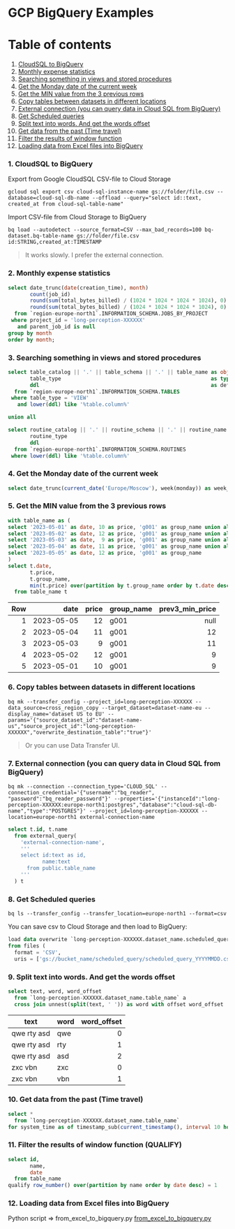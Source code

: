 # GCP BigQuery Examples

# Table of contents
1. [CloudSQL to BigQuery](#header_01)
2. [Monthly expense statistics](#header_02)
3. [Searching something in views and stored procedures](#header_03)
4. [Get the Monday date of the current week](#header_04)
5. [Get the MIN value from the 3 previous rows](#header_05)
6. [Copy tables between datasets in different locations](#header_06)
7. [External connection (you can query data in Cloud SQL from BigQuery)](#header_07)
8. [Get Scheduled queries](#header_08)
9. [Split text into words. And get the words offset](#header_09)
10. [Get data from the past (Time travel)](#header_10)
11. [Filter the results of window function](#header_11)
12. [Loading data from Excel files into BigQuery](#header_12)


### 1. CloudSQL to BigQuery <a name="header_01"/>
Export from Google CloudSQL CSV-file to Cloud Storage
```
gcloud sql export csv cloud-sql-instance-name gs://folder/file.csv --database=cloud-sql-db-name --offload --query="select id::text, created_at from cloud-sql-table-name"
```

Import CSV-file from Cloud Storage to BigQuery
```
bq load --autodetect --source_format=CSV --max_bad_records=100 bq-dataset.bq-table-name gs://folder/file.csv id:STRING,created_at:TIMESTAMP
```

> It works slowly. I prefer the external connection.

### 2. Monthly expense statistics <a name="header_02"/>
```sql
select date_trunc(date(creation_time), month)                                as month,
       count(job_id)                                                         as jobs,
       round(sum(total_bytes_billed) / (1024 * 1024 * 1024 * 1024), 0)       as billed_TB,
       round(sum(total_bytes_billed) / (1024 * 1024 * 1024 * 1024), 0) * 7.5 as sum_dollars
  from `region-europe-north1`.INFORMATION_SCHEMA.JOBS_BY_PROJECT 
 where project_id = 'long-perception-XXXXXX'
   and parent_job_id is null
group by month
order by month;
```

### 3. Searching something in views and stored procedures <a name="header_03"/>
```sql
select table_catalog || '.' || table_schema || '.' || table_name as object, 
       table_type                                                as type, 
       ddl                                                       as definition
  from `region-europe-north1`.INFORMATION_SCHEMA.TABLES
 where table_type = 'VIEW'
   and lower(ddl) like '%table.column%'

union all

select routine_catalog || '.' || routine_schema || '.' || routine_name as object, 
       routine_type                                                    as type, 
       ddl                                                             as definition, 
  from `region-europe-north1`.INFORMATION_SCHEMA.ROUTINES
 where lower(ddl) like '%table.column%'
```

### 4. Get the Monday date of the current week <a name="header_04"/>
```sql
select date_trunc(current_date('Europe/Moscow'), week(monday)) as week_monday
```

### 5. Get the MIN value from the 3 previous rows <a name="header_05"/>
```sql
with table_name as (
select '2023-05-01' as date, 10 as price, 'g001' as group_name union all
select '2023-05-02' as date, 12 as price, 'g001' as group_name union all
select '2023-05-03' as date,  9 as price, 'g001' as group_name union all
select '2023-05-04' as date, 11 as price, 'g001' as group_name union all
select '2023-05-05' as date, 12 as price, 'g001' as group_name
)
select t.date,
       t.price,
       t.group_name,
       min(t.price) over(partition by t.group_name order by t.date desc rows between 3 preceding and 1 preceding) as prev3_min_price,
  from table_name t
```

| Row | date | price | group_name | prev3_min_price |
| ---: | ---: | ---: | --- | ---: |
| 1 | 2023-05-05 | 12 | g001 | null |
| 2 | 2023-05-04 | 11 | g001 | 12 |
| 3 | 2023-05-03 | 9 | g001 | 11 |
| 4 | 2023-05-02 | 12 | g001 | 9 |
| 5 | 2023-05-01 | 10 | g001 | 9 |

### 6. Copy tables between datasets in different locations <a name="header_06"/>
```
bq mk --transfer_config --project_id=long-perception-XXXXXX --data_source=cross_region_copy --target_dataset=dataset-name-eu --display_name='dataset US to EU' --params='{"source_dataset_id":"dataset-name-us","source_project_id":"long-perception-XXXXXX","overwrite_destination_table":"true"}'
```
> Or you can use Data Transfer UI.

### 7. External connection (you can query data in Cloud SQL from BigQuery) <a name="header_07"/>
```
bq mk --connection --connection_type='CLOUD_SQL' --connection_credential='{"username":"bq_reader", "password":"bq_reader_password"}' --properties='{"instanceId":"long-perception-XXXXXX:europe-north1:postgres","database":"cloud-sql-db-name","type":"POSTGRES"}' --project_id=long-perception-XXXXXX --location=europe-north1 external-connection-name
```

```sql
select t.id, t.name
  from external_query(
    'external-connection-name',
    '''
    select id:text as id,
           name:text
      from public.table_name
    '''
  ) t
```

### 8. Get Scheduled queries <a name="header_08"/>
```
bq ls --transfer_config --transfer_location=europe-north1 --format=csv
```
You can save csv to Cloud Storage and then load to BigQuery:
```sql
load data overwrite `long-perception-XXXXXX.dataset_name.scheduled_query_YYYYMMDD`
from files (
  format = 'CSV',
  uris = ['gs://bucket_name/scheduled_query/scheduled_query_YYYYMMDD.csv']);
```

### 9. Split text into words. And get the words offset <a name="header_09"/>
```sql
select text, word, word_offset
  from `long-perception-XXXXXX.dataset_name.table_name` a
  cross join unnest(split(text, ' ')) as word with offset word_offset
```

| text | word | word_offset |
| --- | --- | ---: |
| qwe rty asd | qwe | 0 |
| qwe rty asd | rty | 1 |
| qwe rty asd | asd | 2 |
| zxc vbn | zxc | 0 |
| zxc vbn | vbn | 1 |

### 10. Get data from the past (Time travel) <a name="header_10"/>
```sql
select *
  from `long-perception-XXXXXX.dataset_name.table_name`
for system_time as of timestamp_sub(current_timestamp(), interval 10 hour)
```

### 11. Filter the results of window function (QUALIFY) <a name="header_11"/>
```sql
select id,
       name,
       date
  from table_name
qualify row_number() over(partition by name order by date desc) = 1
```

### 12. Loading data from Excel files into BigQuery <a name="header_12"/>
Python script => from_excel_to_bigquery.py [from_excel_to_bigquery.py](from_excel_to_bigquery.py)

